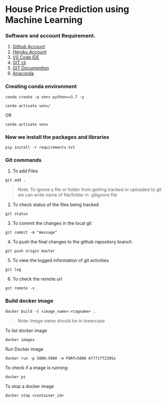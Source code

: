 # House Price Prediction using Machine Learning

### Software and account Requirement.

1. [Github Account](https://github.com)
2. [Heroku Account](https://dashboard.heroku.com/login)
3. [VS Code IDE](https://code.visualstudio.com/download)
4. [GIT cli](https://git-scm.com/downloads)
5. [GIT Documention](https://git-scm.com/gittutorial)
6. [Anaconda](https://www.anaconda.com/)


### Creating conda environment
```
conda create -p venv python==3.7 -y
```

```
conda activate venv/
```
OR
```
conda activate venv
```

### Now we install the packages and libraries
```
pip install -r requirements.txt
```

### Git commands
1. To add Files
```
git add .
```
> Note: To ignore a file or folder from getting tracked or uploaded to git we can write name of file/folder in .gitignore file

2. To check status of the files being tracked
```
git status
```

3. To commit the changes in the local git
```
git commit -m "message"
```

4. To push the final changes to the github repository branch
```
git push origin master
```

5. To view the logged information of git activities
```
git log
```

6. To check the remote url
```
git remote -v
```

### Build docker image
```
docker build -t <image_name>:<tagname> .
```
> Note: Image name should be in lowercase

To list docker image
```
docker images
```

Run Docker image
```
docker run -p 5000:5000 -e PORT=5000 6f771ff2395a
```

To check if a image is running
```
docker ps
```


To stop a docker image
```
docker stop <container_id>
```